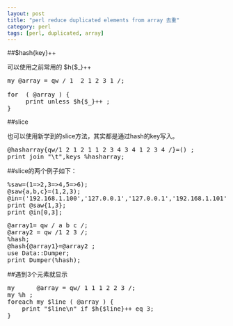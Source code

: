 ```yaml
---
layout: post
title: "perl reduce duplicated elements from array 去重"
category: perl
tags: [perl, duplicated, array]
---
```


##$hash{key}++

可以使用之前常用的 $h{$_}++ 

<pre lang="perl" line="22">
my @array = qw / 1  2 1 2 3 1 /;

for  ( @array ) {
     print unless $h{$_}++ ;
}
</pre>

##slice

也可以使用新学到的slice方法，其实都是通过hash的key写入。

<pre lang="perl" line="22">
@hasharray{qw/1 2 1 2 1 1 2 3 4 3 4 1 2 3 4 /}=() ;
print join "\t",keys %hasharray;
</pre>

##slice的两个例子如下：

<pre lang="perl" line="22">
%saw=(1=>2,3=>4,5=>6);
@saw{a,b,c}=(1,2,3);
@in=('192.168.1.100','127.0.0.1','127.0.0.1','192.168.1.101','192.168.102');
print @saw{1,3};
print @in[0,3];
</pre>

<pre lang="perl" line="22">
@array1= qw / a b c /;
@array2 = qw /1 2 3 /;
%hash;
@hash{@array1}=@array2 ;
use Data::Dumper;
print Dumper(%hash);
</pre>

##遇到3个元素就显示

<pre lang="perl">
my      @array = qw/ 1 1 1 2 2 3 /;
my %h ;
foreach my $line ( @array ) {
    print "$line\n" if $h{$line}++ eq 3;
}
</pre>
